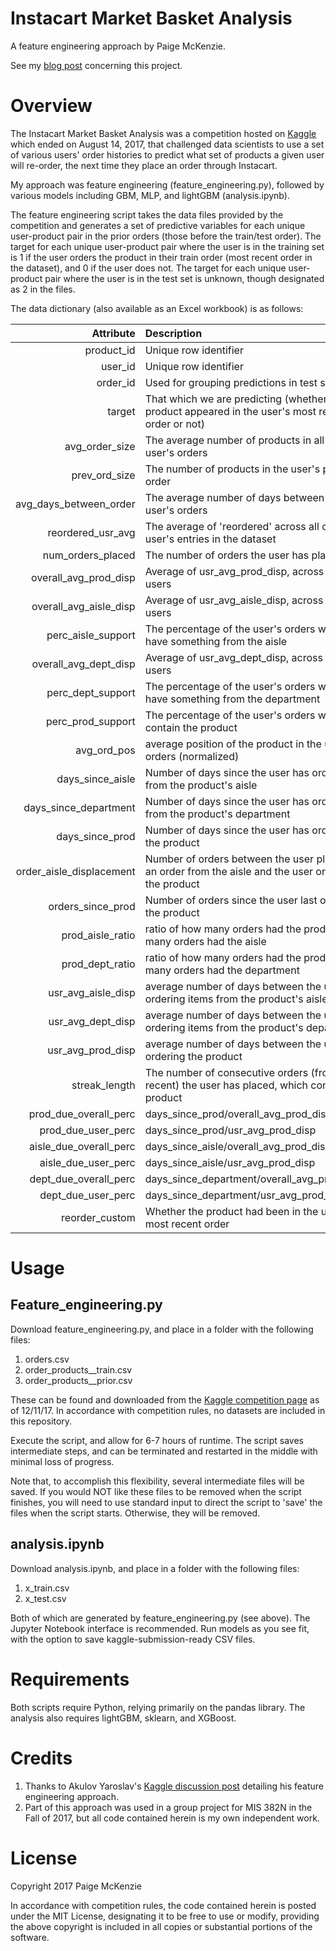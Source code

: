 # Instacart Market Basket Analysis

A feature engineering approach by Paige McKenzie.

See my [blog post](https://p-mckenzie.github.io/2017/12/12/instacart-part-2/ "Instacart Part 2 - Modeling") concerning this project.

Overview
======
The Instacart Market Basket Analysis was a competition hosted on [Kaggle](https://www.kaggle.com/c/instacart-market-basket-analysis "Kaggle's Instacart Market Basket Analysis") which ended on August 14, 2017, that challenged data scientists to use a set of various users' order histories to predict what set of products a given user will re-order, the next time they place an order through Instacart.

My approach was feature engineering (feature_engineering.py), followed by various models including GBM, MLP, and lightGBM (analysis.ipynb).

The feature engineering script takes the data files provided by the competition and generates a set of predictive variables for each unique user-product pair in the prior orders (those before the train/test order). The target for each unique user-product pair where the user is in the training set is 1 if the user orders the product in their train order (most recent order in the dataset), and 0 if the user does not. The target for each unique user-product pair where the user is in the test set is unknown, though designated as 2 in the files. 


The data dictionary (also available as an Excel workbook) is as follows: 

|Attribute	|  Description	|
|-----:|:-----|
|product_id|Unique row identifier|
|user_id|Unique row identifier|
|order_id|Used for grouping predictions in test set|
|target|That which we are predicting (whether the product appeared in the user's most recent order or not)|
|avg_order_size|The average number of products in all the user's orders|
|prev_ord_size|The number of products in the user's previous order|
|avg_days_between_order|The average number of days between the user's orders|
|reordered_usr_avg|The average of 'reordered' across all of the user's entries in the dataset|
|num_orders_placed|The number of orders the user has placed|
|overall_avg_prod_disp|Average of usr_avg_prod_disp, across all users|
|overall_avg_aisle_disp|Average of usr_avg_aisle_disp, across all users|
|perc_aisle_support|The percentage of the user's orders which have something from the aisle|
|overall_avg_dept_disp|Average of usr_avg_dept_disp, across all users|
|perc_dept_support|The percentage of the user's orders which have something from the department|
|perc_prod_support|The percentage of the user's orders which contain the product|
|avg_ord_pos|average position of the product in the user's orders (normalized)|
|days_since_aisle|Number of days since the user has ordered from the product's aisle|
|days_since_department|Number of days since the user has ordered from the product's department|
|days_since_prod|Number of days since the user has ordered the product|
|order_aisle_displacement|Number of orders between the user placing an order from the aisle and the user ordering the product|
|orders_since_prod|Number of orders since the user last ordered the product|
|prod_aisle_ratio|ratio of how many orders had the product/how many orders had the aisle|
|prod_dept_ratio|ratio of how many orders had the product/how many orders had the department|
|usr_avg_aisle_disp|average number of days between the user ordering items from the product's aisle|
|usr_avg_dept_disp|average number of days between the user ordering items from the product's department|
|usr_avg_prod_disp|average number of days between the user ordering the product|
|streak_length|The number of consecutive orders (from most recent) the user has placed, which contain the product|
|prod_due_overall_perc|days_since_prod/overall_avg_prod_disp|
|prod_due_user_perc|days_since_prod/usr_avg_prod_disp|
|aisle_due_overall_perc|days_since_aisle/overall_avg_prod_disp|
|aisle_due_user_perc|days_since_aisle/usr_avg_prod_disp|
|dept_due_overall_perc|days_since_department/overall_avg_prod_disp|
|dept_due_user_perc|days_since_department/usr_avg_prod_disp|
|reorder_custom|Whether the product had been in the user's most recent order|


Usage
======
Feature_engineering.py
--------
Download feature_engineering.py, and place in a folder with the following files:
1. orders.csv
2. order_products__train.csv
3. order_products__prior.csv

These can be found and downloaded from the [Kaggle competition page](https://www.kaggle.com/c/instacart-market-basket-analysis/data "Data from Instacart Market Basket Analysis") as of 12/11/17. In accordance with competition rules, no datasets are included in this repository.

Execute the script, and allow for 6-7 hours of runtime. The script saves intermediate steps, and can be terminated and restarted in the middle with minimal loss of progress.

Note that, to accomplish this flexibility, several intermediate files will be saved. If you would NOT like these files to be removed when the script finishes, you will need to use standard input to direct the script to 'save' the files when the script starts. Otherwise, they will be removed.

analysis.ipynb
--------
Download analysis.ipynb, and place in a folder with the following files:
1. x_train.csv
2. x_test.csv

Both of which are generated by feature_engineering.py (see above). The Jupyter Notebook interface is recommended. Run models as you see fit, with the option to save kaggle-submission-ready CSV files. 


Requirements
======
Both scripts require Python, relying primarily on the pandas library. The analysis also requires lightGBM, sklearn, and XGBoost.

Credits
======
1. Thanks to Akulov Yaroslav's [Kaggle discussion post](https://www.kaggle.com/c/instacart-market-basket-analysis/discussion/38112 "Kaggle's Instacart discussion post #38112") detailing his feature engineering approach.
2. Part of this approach was used in a group project for MIS 382N in the Fall of 2017, but all code contained herein is my own independent work.

License
======
Copyright 2017 Paige McKenzie

In accordance with competition rules, the code contained herein is posted under the MIT License, designating it to be free to use or modify, providing the above copyright is included in all copies or substantial portions of the software.
